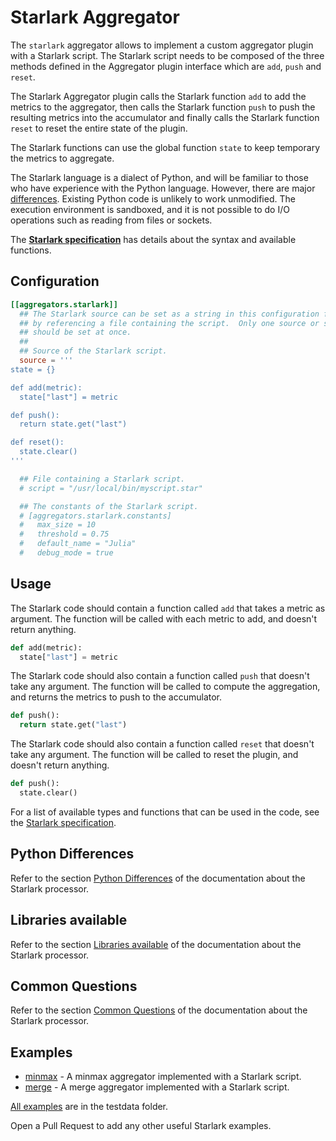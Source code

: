 # Starlark Aggregator

The `starlark` aggregator allows to implement a custom aggregator plugin with a Starlark script. The Starlark
script needs to be composed of the three methods defined in the Aggregator plugin interface which are `add`, `push` and `reset`.

The Starlark Aggregator plugin calls the Starlark function `add` to add the metrics to the aggregator, then calls the Starlark function `push` to push the resulting metrics into the accumulator and finally calls the Starlark function `reset` to reset the entire state of the plugin.

The Starlark functions can use the global function `state` to keep temporary the metrics to aggregate.

The Starlark language is a dialect of Python, and will be familiar to those who
have experience with the Python language. However, there are major [differences](#python-differences).
Existing Python code is unlikely to work unmodified.  The execution environment
is sandboxed, and it is not possible to do I/O operations such as reading from
files or sockets.

The **[Starlark specification][]** has details about the syntax and available
functions.

## Configuration

```toml
[[aggregators.starlark]]
  ## The Starlark source can be set as a string in this configuration file, or
  ## by referencing a file containing the script.  Only one source or script
  ## should be set at once.
  ##
  ## Source of the Starlark script.
  source = '''
state = {}

def add(metric):
  state["last"] = metric

def push():
  return state.get("last")

def reset():
  state.clear()
'''

  ## File containing a Starlark script.
  # script = "/usr/local/bin/myscript.star"

  ## The constants of the Starlark script.
  # [aggregators.starlark.constants]
  #   max_size = 10
  #   threshold = 0.75
  #   default_name = "Julia"
  #   debug_mode = true
```

## Usage

The Starlark code should contain a function called `add` that takes a metric as argument.
The function will be called with each metric to add, and doesn't return anything.

```python
def add(metric):
  state["last"] = metric
```

The Starlark code should also contain a function called `push` that doesn't take any argument.
The function will be called to compute the aggregation, and returns the metrics to push to the accumulator.

```python
def push():
  return state.get("last")
```

The Starlark code should also contain a function called `reset` that doesn't take any argument.
The function will be called to reset the plugin, and doesn't return anything.

```python
def push():
  state.clear()
```

For a list of available types and functions that can be used in the code, see
the [Starlark specification][].

## Python Differences

Refer to the section [Python Differences](plugins/processors/starlark/README.md#python-differences) of the documentation about the Starlark processor.

## Libraries available

Refer to the section [Libraries available](plugins/processors/starlark/README.md#libraries-available) of the documentation about the Starlark processor.

## Common Questions

Refer to the section [Common Questions](plugins/processors/starlark/README.md#common-questions) of the documentation about the Starlark processor.

## Examples

- [minmax](/plugins/aggregators/starlark/testdata/min_max.star) - A minmax aggregator implemented with a Starlark script.
- [merge](/plugins/aggregators/starlark/testdata/merge.star) - A merge aggregator implemented with a Starlark script.

[All examples](/plugins/aggregators/starlark/testdata) are in the testdata folder.

Open a Pull Request to add any other useful Starlark examples.

[Starlark specification]: https://github.com/google/starlark-go/blob/d1966c6b9fcd/doc/spec.md
[dict]: https://github.com/google/starlark-go/blob/master/doc/spec.md#dictionaries
